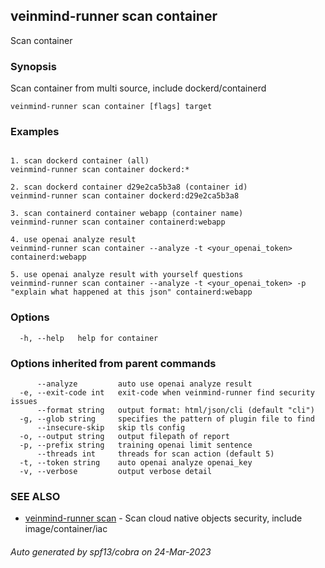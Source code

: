 ## veinmind-runner scan container

Scan container

### Synopsis

Scan container from multi source, include dockerd/containerd

```
veinmind-runner scan container [flags] target
```

### Examples

```

1. scan dockerd container (all)
veinmind-runner scan container dockerd:*

2. scan dockerd container d29e2ca5b3a8 (container id)
veinmind-runner scan container dockerd:d29e2ca5b3a8

3. scan containerd container webapp (container name)
veinmind-runner scan container containerd:webapp

4. use openai analyze result
veinmind-runner scan container --analyze -t <your_openai_token> containerd:webapp

5. use openai analyze result with yourself questions
veinmind-runner scan container --analyze -t <your_openai_token> -p "explain what happened at this json" containerd:webapp

```

### Options

```
  -h, --help   help for container
```

### Options inherited from parent commands

```
      --analyze         auto use openai analyze result
  -e, --exit-code int   exit-code when veinmind-runner find security issues
      --format string   output format: html/json/cli (default "cli")
  -g, --glob string     specifies the pattern of plugin file to find
      --insecure-skip   skip tls config
  -o, --output string   output filepath of report
  -p, --prefix string   training openai limit sentence
      --threads int     threads for scan action (default 5)
  -t, --token string    auto openai analyze openai_key
  -v, --verbose         output verbose detail
```

### SEE ALSO

* [veinmind-runner scan](veinmind-runner_scan.md)	 - Scan cloud native objects security, include image/container/iac

###### Auto generated by spf13/cobra on 24-Mar-2023
